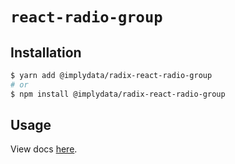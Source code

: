 # `react-radio-group`

## Installation

```sh
$ yarn add @implydata/radix-react-radio-group
# or
$ npm install @implydata/radix-react-radio-group
```

## Usage

View docs [here](https://radix-ui.com/primitives/docs/components/radio-group).
